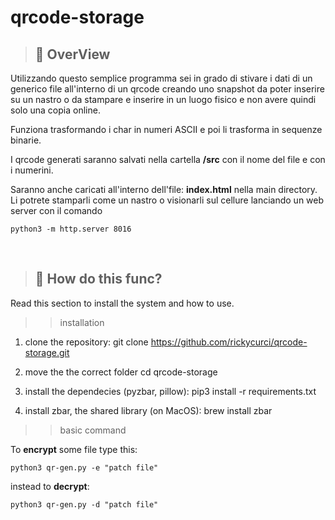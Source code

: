 # qrcode-storage

> ## 📖 OverView

Utilizzando questo semplice programma sei in grado di stivare i dati di un generico file all'interno di un qrcode creando uno snapshot da poter inserire su un nastro o da stampare e inserire in un luogo fisico e non avere quindi solo una copia online. 

Funziona trasformando i char in numeri ASCII e poi li trasforma in sequenze binarie. 

I qrcode generati saranno salvati nella cartella **/src** con il nome del file e con i numerini. 

Saranno anche caricati all'interno dell'file: **index.html** nella main directory. Li potrete stamparli come un nastro o visionarli sul cellure lanciando un web server con il comando 
	
	python3 -m http.server 8016
<br>

> ## 🔧 How do this func? 

Read this section to install the system and how to use. <br>

>> installation

1. clone the repository: 
	git clone https://github.com/rickycurci/qrcode-storage.git

2. move the the correct folder 
	cd qrcode-storage

3. install the dependecies (pyzbar, pillow): 
	pip3 install -r requirements.txt 

4. install zbar, the shared library (on MacOS):
	brew install zbar
  

>> basic command 

To **encrypt** some file type this: 

	python3 qr-gen.py -e "patch file"


instead to **decrypt**: 

	python3 qr-gen.py -d "patch file"


